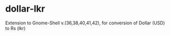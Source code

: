 # dollar-lkr
Extension to Gnome-Shell v.(36,38,40,41,42), for conversion of Dollar (USD) to Rs (lkr)
